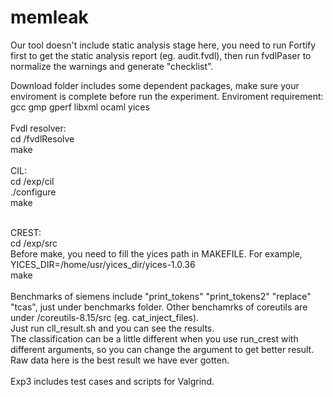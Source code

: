 # memleak
Our tool doesn't include static analysis stage here, you need to run Fortify first to get the static analysis report (eg. audit.fvdl), then run fvdlPaser to normalize the warnings and generate "checklist".

Download folder includes some dependent packages, make sure your enviroment is complete before run the experiment.
Enviroment requirement:</br>
gcc  gmp  gperf  libxml  ocaml  yices
</br></br>
Fvdl resolver:</br>
cd /fvdlResolve</br>
make
</br></br>
CIL:</br>
cd /exp/cil</br>
./configure</br>
make</br></br>

CREST:</br>
cd /exp/src</br>
Before make, you need to fill the yices path in MAKEFILE. For example, YICES_DIR=/home/usr/yices_dir/yices-1.0.36</br>
make</br>
</br>
Benchmarks of siemens include "print_tokens" "print_tokens2" "replace" "tcas",
just under benchmarks folder. Other benchamrks of coreutils are under /coreutils-8.15/src (eg. cat_inject_files).</br>
Just run cll_result.sh and you can see the results.</br>
The classification can be a little different when you use run_crest with different arguments, so you can change the argument to get better result. Raw data here is the best result we have ever gotten.</br>
</br>
Exp3 includes test cases and scripts for Valgrind. 




